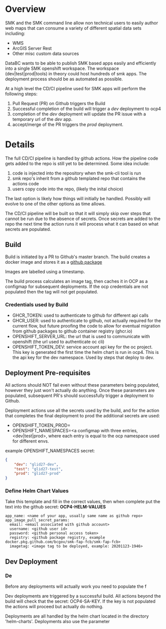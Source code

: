 # Overview

SMK and the SMK command line allow non technical users to easily author
web maps that can consume a variety of different spatial data sets 
including:

* WMS
* ArcGIS Server Rest
* Other misc custom data sources

DataBC wants to be able to publish SMK based apps easily and efficiently into
a single SMK openshift workspace.  The workspace (dev|test|prod|tools) in theory could host 
hundreds of smk apps.  The deployment process should be as automated as possible.

At a high level the CD/CI pipeline used for SMK apps will perform
the following steps:

1. Pull Request (PR) on Github triggers the Build
1. Successful completion of the build will trigger a *dev* deployment to ocp4
1. completion of the *dev* deployment will update the PR issue with a temporary url of the *dev* app.
1. accept/merge of the PR triggers the *prod* deployment.

# Details

The full CD/CI pipeline is handled by github actions.  How the pipeline code
gets added to the repo is still yet to be determined.  Some idea include:

1. code is injected into the repository when the smk-cli tool is run
1. smk repo's inherit from a github templated repo that contains the actions code
1. users copy code into the repo, (likely the inital choice)

The last option is likely how things will initially be handled.  Possibly will
evolve to one of the other options as time allows.

The CD/CI pipeline will be built so that it will simply skip over steps that 
cannot be run due to the absence of secrets.  Once secrets are added to the
repo the next time the action runs it will process what it can based on 
what secrets are populated.

## Build

Build is initiated by a PR to Github's master branch.  The build creates a 
docker image and stores it as a [github package](https://github.com/orgs/bcgov/packages?repo_name=smk-fap-fcb)

Images are labelled using a timestamp.

The build process calculates an image tag, then caches it in OCP as a configmap for 
subsequent deployments.  If the ocp credentials are not populated then the
tag will not get populated.

### Credentials used by Build

* GHCR_TOKEN: used to authenticate to github for different api calls
* GHCR_USER: used to authenticate to github, not actually required for the 
            current flow, but future proofing the code to allow for eventual
            migration from github packages to github container registry 
            (ghcr.io)
* OPENSHIFT_SERVER_URL: the url that is used to communicate with openshift (the url used to authenticate oc cli)
* OPENSHIFT_TOKEN_DEV: service account api key for the oc project.  This key
    is generated the first time the helm chart is run in ocp4.  This is the api key for the dev namespace.  Used by steps that deploy to dev.

## Deployment Pre-requisites

All actions should NOT fail even without these parameters being populated, 
however they just won't actually do anything.  Once these parameters are populated, subsequent PR's should successfully trigger a deployment to Github.

Deployment actions use all the secrets used by the build, and for the action that completes the final deployment to prod the additional secrets are used:

* OPENSHIFT_TOKEN_PROD=<api key for service account used to deploy to prod>
* OPENSHIFT_NAMESPACES=<a configmap with three entries, <dev|test|prod>, where each entry is equal to the ocp namespace used for different envs.

example OPENSHIFT_NAMESPACES secret:
``` json
{
    "dev": "glid27-dev",
    "test": "glid27-test",
    "prod": "glid27-prod"
}
```

### Define Helm Chart Values

Take this template and fill in the correct values, then when complete
put the text into the github secret: **OCP4-HELM-VALUES**

```
app_name: <name of your app, usually same name as github repo>
app_image_pull_secret_params:
  email: <email associated with github account>
  username: <github user id>
  password: <github personal access token>
  registry: <github package registry, example docker.pkg.github.com/bcgov/smk-fap-fcb/smk-fap-fcb>
  imagetag: <image tag to be deployed, example: 20201123-1946>
```





## Dev Deployment

### De

Before any deployments will actually work you need to populate the f

Dev deployments are triggered by a successful build.  All actions beyond the
build will check that the secret: OCP4-SA-KEY.  If the key is not populated 
the actions will proceed but actually do nothing.

Deployments are all handled by the helm chart located in the directory
'helm-charts'.  Deployments also use the parameter


